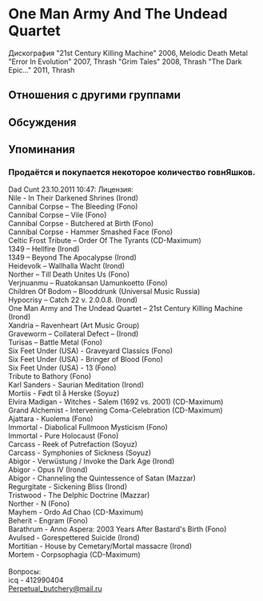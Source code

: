 # One Man Army And The Undead Quartet

Дискография
"21st Century Killing Machine" 2006, Melodic Death Metal
"Error In Evolution" 2007, Thrash
"Grim Tales" 2008, Thrash
"The Dark Epic..." 2011, Thrash

## Отношения с другими группами


## Обсуждения


## Упоминания

### Продаётся и покупается некоторое количество говнЯшков.

Dad Cunt 23.10.2011 10:47:
Лицензия:<BR>Nile - In Their Darkened Shrines (Irond)<BR>Cannibal Corpse – The Bleeding (Fono)<BR>Cannibal Corpse – Vile (Fono)<BR>Cannibal Corpse - Butchered at Birth (Fono)<BR>Cannibal Corpse - Hammer Smashed Face (Fono)<BR>Celtic Frost Tribute – Order Of The Tyrants (CD-Maximum)<BR>1349 – Hellfire (Irond)<BR>1349 – Beyond The Apocalypse (Irond)<BR>Heidevolk – Wallhalla Wacht (Irond)<BR>Norther – Till Death Unites Us (Fono)<BR>Verjnuanmu – Ruatokansan Uamunkoetto (Fono)<BR>Children Of Bodom – Blooddrunk (Universal Music Russia)<BR>Hypocrisy – Catch 22 v. 2.0.0.8. (Irond)<BR>One Man Army and The Undead Quartet – 21st Century Killing Machine (Irond)<BR>Xandria – Ravenheart (Art Music Group)<BR>Graveworm – Collateral Defect – (Irond)<BR>Turisas – Battle Metal (Fono)<BR>Six Feet Under (USA) - Graveyard Classics (Fono)<BR>Six Feet Under (USA) - Bringer of Blood (Fono)<BR>Six Feet Under (USA) - 13 (Fono)<BR>Tribute to Bathory (Fono)<BR>Karl Sanders - Saurian Meditation (Irond)<BR>Mortiis - F&#248;dt til &#229; Herske (Soyuz)<BR>Elvira Madigan - Witches - Salem (1692 vs. 2001) (CD-Maximum)<BR>Grand Alchemist - Intervening Coma-Celebration (CD-Maximum)<BR>Ajattara - Kuolema (Fono)<BR>Immortal - Diabolical Fullmoon Mysticism (Fono)<BR>Immortal - Pure Holocaust (Fono)<BR>Carcass - Reek of Putrefaction (Soyuz)<BR>Carcass - Symphonies of Sickness (Soyuz)<BR>Abigor - Verw&#252;stung / Invoke the Dark Age (Irond)<BR>Abigor - Opus IV (Irond)<BR>Abigor - Channeling the Quintessence of Satan (Mazzar)<BR>Regurgitate - Sickening Bliss (Irond)<BR>Tristwood - The Delphic Doctrine (Mazzar)<BR>Norther - N (Fono)<BR>Mayhem - Ordo Ad Chao (CD-Maximum)<BR>Beherit - Engram (Fono)<BR>Barathrum - Anno Aspera: 2003 Years After Bastard's Birth (Fono)<BR>Avulsed - Gorespettered Suicide (Irond)<BR>Mortitian - House by Cemetary/Mortal massacre (Irond)<BR>Mortem - Corpsophagia (CD-Maximum)<BR><BR>Вопросы:<BR>icq - 412990404<BR>Perpetual_butchery@mail.ru

